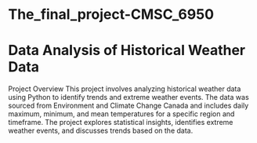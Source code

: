 # The_final_project-CMSC_6950
# Data Analysis of Historical Weather Data
Project Overview
This project involves analyzing historical weather data using Python to identify trends and extreme weather events. The data was sourced from Environment and Climate Change Canada and includes daily maximum, minimum, and mean temperatures for a specific region and timeframe. The project explores statistical insights, identifies extreme weather events, and discusses trends based on the data.

